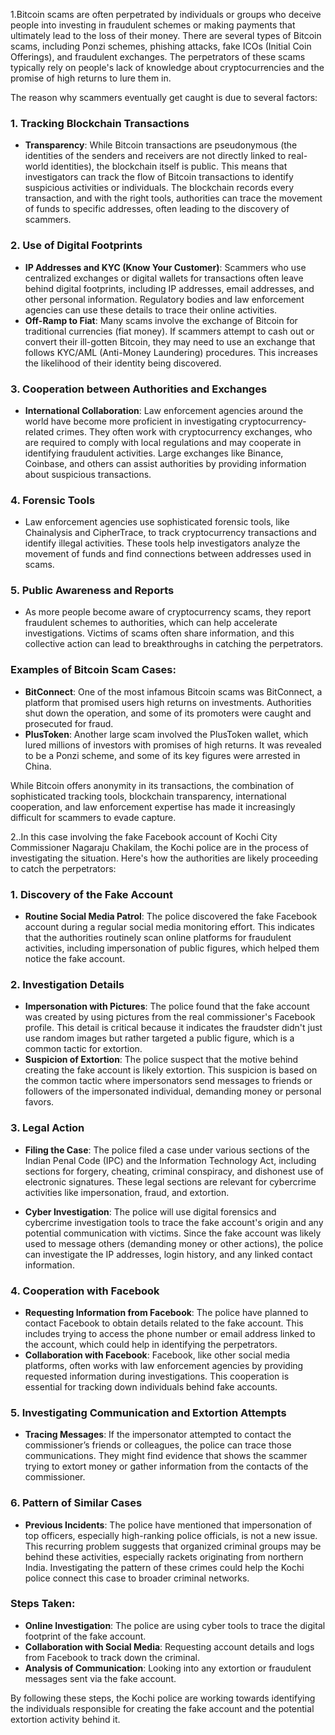 1.Bitcoin scams are often perpetrated by individuals or groups who deceive people into investing in fraudulent schemes or making payments that ultimately lead to the loss of their money. There are several types of Bitcoin scams, including Ponzi schemes, phishing attacks, fake ICOs (Initial Coin Offerings), and fraudulent exchanges. The perpetrators of these scams typically rely on people's lack of knowledge about cryptocurrencies and the promise of high returns to lure them in.

The reason why scammers eventually get caught is due to several factors:

### 1. **Tracking Blockchain Transactions**

- **Transparency**: While Bitcoin transactions are pseudonymous (the identities of the senders and receivers are not directly linked to real-world identities), the blockchain itself is public. This means that investigators can track the flow of Bitcoin transactions to identify suspicious activities or individuals. The blockchain records every transaction, and with the right tools, authorities can trace the movement of funds to specific addresses, often leading to the discovery of scammers.

### 2. **Use of Digital Footprints**

- **IP Addresses and KYC (Know Your Customer)**: Scammers who use centralized exchanges or digital wallets for transactions often leave behind digital footprints, including IP addresses, email addresses, and other personal information. Regulatory bodies and law enforcement agencies can use these details to trace their online activities.
- **Off-Ramp to Fiat**: Many scams involve the exchange of Bitcoin for traditional currencies (fiat money). If scammers attempt to cash out or convert their ill-gotten Bitcoin, they may need to use an exchange that follows KYC/AML (Anti-Money Laundering) procedures. This increases the likelihood of their identity being discovered.

### 3. **Cooperation between Authorities and Exchanges**

- **International Collaboration**: Law enforcement agencies around the world have become more proficient in investigating cryptocurrency-related crimes. They often work with cryptocurrency exchanges, who are required to comply with local regulations and may cooperate in identifying fraudulent activities. Large exchanges like Binance, Coinbase, and others can assist authorities by providing information about suspicious transactions.

### 4. **Forensic Tools**

- Law enforcement agencies use sophisticated forensic tools, like Chainalysis and CipherTrace, to track cryptocurrency transactions and identify illegal activities. These tools help investigators analyze the movement of funds and find connections between addresses used in scams.

### 5. **Public Awareness and Reports**

- As more people become aware of cryptocurrency scams, they report fraudulent schemes to authorities, which can help accelerate investigations. Victims of scams often share information, and this collective action can lead to breakthroughs in catching the perpetrators.

### Examples of Bitcoin Scam Cases:

- **BitConnect**: One of the most infamous Bitcoin scams was BitConnect, a platform that promised users high returns on investments. Authorities shut down the operation, and some of its promoters were caught and prosecuted for fraud.
- **PlusToken**: Another large scam involved the PlusToken wallet, which lured millions of investors with promises of high returns. It was revealed to be a Ponzi scheme, and some of its key figures were arrested in China.

While Bitcoin offers anonymity in its transactions, the combination of sophisticated tracking tools, blockchain transparency, international cooperation, and law enforcement expertise has made it increasingly difficult for scammers to evade capture.


2..In this case involving the fake Facebook account of Kochi City Commissioner Nagaraju Chakilam, the Kochi police are in the process of investigating the situation. Here's how the authorities are likely proceeding to catch the perpetrators:

### 1. **Discovery of the Fake Account**
   - **Routine Social Media Patrol**: The police discovered the fake Facebook account during a regular social media monitoring effort. This indicates that the authorities routinely scan online platforms for fraudulent activities, including impersonation of public figures, which helped them notice the fake account.

### 2. **Investigation Details**
   - **Impersonation with Pictures**: The police found that the fake account was created by using pictures from the real commissioner's Facebook profile. This detail is critical because it indicates the fraudster didn't just use random images but rather targeted a public figure, which is a common tactic for extortion.
   - **Suspicion of Extortion**: The police suspect that the motive behind creating the fake account is likely extortion. This suspicion is based on the common tactic where impersonators send messages to friends or followers of the impersonated individual, demanding money or personal favors.

### 3. **Legal Action**
   - **Filing the Case**: The police filed a case under various sections of the Indian Penal Code (IPC) and the Information Technology Act, including sections for forgery, cheating, criminal conspiracy, and dishonest use of electronic signatures. These legal sections are relevant for cybercrime activities like impersonation, fraud, and extortion.
   
   - **Cyber Investigation**: The police will use digital forensics and cybercrime investigation tools to trace the fake account's origin and any potential communication with victims. Since the fake account was likely used to message others (demanding money or other actions), the police can investigate the IP addresses, login history, and any linked contact information.

### 4. **Cooperation with Facebook**
   - **Requesting Information from Facebook**: The police have planned to contact Facebook to obtain details related to the fake account. This includes trying to access the phone number or email address linked to the account, which could help in identifying the perpetrators.
   - **Collaboration with Facebook**: Facebook, like other social media platforms, often works with law enforcement agencies by providing requested information during investigations. This cooperation is essential for tracking down individuals behind fake accounts.

### 5. **Investigating Communication and Extortion Attempts**
   - **Tracing Messages**: If the impersonator attempted to contact the commissioner’s friends or colleagues, the police can trace those communications. They might find evidence that shows the scammer trying to extort money or gather information from the contacts of the commissioner.

### 6. **Pattern of Similar Cases**
   - **Previous Incidents**: The police have mentioned that impersonation of top officers, especially high-ranking police officials, is not a new issue. This recurring problem suggests that organized criminal groups may be behind these activities, especially rackets originating from northern India. Investigating the pattern of these crimes could help the Kochi police connect this case to broader criminal networks.

### Steps Taken:
   - **Online Investigation**: The police are using cyber tools to trace the digital footprint of the fake account.
   - **Collaboration with Social Media**: Requesting account details and logs from Facebook to track down the criminal.
   - **Analysis of Communication**: Looking into any extortion or fraudulent messages sent via the fake account.

By following these steps, the Kochi police are working towards identifying the individuals responsible for creating the fake account and the potential extortion activity behind it.